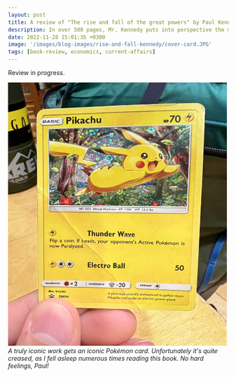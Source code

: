 ```yaml
---
layout: post
title: A review of "The rise and fall of the great powers" by Paul Kennedy
description: In over 500 pages, Mr. Kennedy puts into perspective the modern world power and economic landscape into the context of the last 500 years of world history. The payoff? Nailing about 60% of what would come next.
date: 2022-11-28 15:01:35 +0300
image: '/images/blog-images/rise-and-fall-kennedy/cover-card.JPG'
tags: [book-review, economics, current-affairs]
---
```


Review in progress.

<div class="gallery-box">
  <div class="gallery">
    <img src="/images/blog-images/rise-and-fall-kennedy/card.JPG" loading="lazy" style="width:500px;height:600px;">
  </div>
  <em>A truly iconic work gets an iconic Pok&eacute;mon card. Unfortunately it's quite creased, as I fell asleep numerous times reading this book. No hard feelings, Paul!</em>
</div>